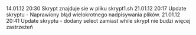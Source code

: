 14.01.12 20:30 Skrypt znajduje sie w pliku skrypt1.sh 
21.01.12 20:17 Update skryptu - Naprawiony błąd wielokrotnego nadpisywania plików. 
21.01.12 20:41 Update skryptu - dodany select zamiast while skrypt nie budzi więcej zastrzeżeń
